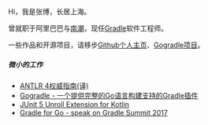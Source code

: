 Hi，我是张博，长居上海。

曾就职于阿里巴巴与[南潮](https://ruff.io/)，现任[Gradle](https://gradle.com)软件工程师。

一些作品和开源项目，请移步[Github个人主页](https://github.com/blindpirate)、[Gogradle项目](https://github.com/gogradle/gogradle)。

##### 微小的工作

- [ANTLR 4权威指南(译)](https://www.amazon.cn/dp/B071J954YV)
- [Gogradle - 一个提供完整的Go语言构建支持的Gradle插件](https://github.com/gogradle/gogradle)
- [JUnit 5 Unroll Extension for Kotlin](https://github.com/blindpirate/junit5-unroll-extension)
- [Gradle for Go - speak on Gradle Summit 2017](https://www.youtube.com/watch?v=Mvf3gY1MopE&t=341s)